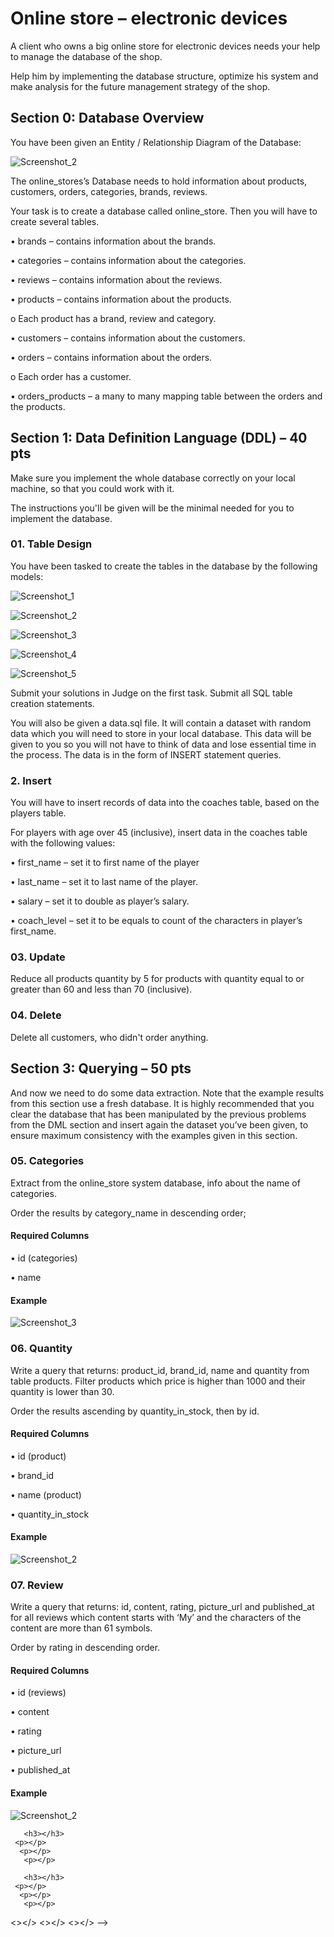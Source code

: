 <h1>Online store – electronic devices</h1>
  <p>A client who owns a big online store for electronic devices needs your help to manage the database of the shop. </p>
    <p>Help him by implementing the database structure, optimize his system and make analysis for the future management strategy of the shop.</p>
    
<h2>Section 0: Database Overview</h2>
  <p>You have been given an Entity / Relationship Diagram of the Database:</p>
  
  ![Screenshot_2](https://user-images.githubusercontent.com/73018624/222157076-71fd4cf5-55da-42ea-8491-dc5867807c91.jpg)

  <p>The online_stores’s Database needs to hold information about products, customers, orders, categories, brands, reviews.</p>
   <p>Your task is to create a database called online_store. Then you will have to create several tables.</p>
    <p>•	brands – contains information about the brands.</p>
     <p>•	categories – contains information about the categories.</p>
      <p>•	reviews – contains information about the reviews.</p>
       <p>•	products – contains information about the products.</p>
        <p>o	Each product has a brand, review and category.</p>
          <p>•	customers – contains information about the customers.</p>
            <p>•	orders – contains information about the orders.</p>
              <p>o	Each order has a customer. </p>
                <p>•	orders_products – a many to many mapping table between the orders and the products.</p>        
    <h2>Section 1: Data Definition Language (DDL) – 40 pts</h2>    
    <p>Make sure you implement the whole database correctly on your local machine, so that you could work with it.</p>
     <p>The instructions you'll be given will be the minimal needed for you to implement the database.</p>
     <h3>01.	Table Design</h3>
      <p>You have been tasked to create the tables in the database by the following models:</p>       
      
![Screenshot_1](https://user-images.githubusercontent.com/73018624/222665595-4d222b2f-742e-41da-921a-576eb5cca119.jpg)
      
![Screenshot_2](https://user-images.githubusercontent.com/73018624/222664047-7ed245fe-7aa1-4538-a67b-4c6cf210e5bf.jpg)     
      
![Screenshot_3](https://user-images.githubusercontent.com/73018624/222664085-7a0bb9aa-eaf3-4bb3-968a-988dc52762ec.jpg)      
      
![Screenshot_4](https://user-images.githubusercontent.com/73018624/222664145-f9abede5-4de3-4ee6-9cc0-dd4ac0aabf61.jpg)      
      
![Screenshot_5](https://user-images.githubusercontent.com/73018624/222664182-3eb014b4-f987-43fe-b08c-0a5af7abcb2e.jpg)      
     
 <p>Submit your solutions in Judge on the first task. Submit all SQL table creation statements.</p>
        <p>You will also be given a data.sql file. It will contain a dataset with random data which you will need to store in your local database. This data will be given to you so you will not have to think of data and lose essential time in the process. The data is in the form of INSERT statement queries. </p>
    
<h3>2.	Insert</h3>
    <p>You will have to insert records of data into the coaches table, based on the players table. </p>
     <p>For players with age over 45 (inclusive), insert data in the coaches table with the following values:</p>
      <p>•	first_name – set it to first name of the player</p>
       <p>•	last_name – set it to last name of the player.</p>
        <p>•	salary – set it to double as player’s salary. </p>
    <p>•	coach_level – set it to be equals to count of the characters in player’s first_name.</p>
 
<h3>03.	Update</h3>
     <p>Reduce all products quantity by 5 for products with quantity equal to or greater than 60 and less than 70 (inclusive).</p>
      <h3>04.	Delete</h3>
     <p>Delete all customers, who didn't order anything.</p>
      <h2>Section 3: Querying – 50 pts</h2>
       <p>And now we need to do some data extraction. Note that the example results from this section use a fresh database. It is highly recommended that you clear the database that has been manipulated by the previous problems from the DML section and insert again the dataset you’ve been given, to ensure maximum consistency with the examples given in this section.</p> 
       <h3>05.	Categories</h3>
     <p>Extract from the online_store system database, info about the name of categories.</p>
      <p>Order the results by category_name in descending order;</p>
       <h4>Required Columns</h4>
       <p>•	id (categories)</p>
        <p>•	name</p>
        <h4>Example</h4>

![Screenshot_3](https://user-images.githubusercontent.com/73018624/227310427-b6d9d902-6a35-4221-b1a6-66a70790cedf.jpg)
        <h3>06.	Quantity</h3>
       <p>Write a query that returns: product_id, brand_id, name and quantity from table products. Filter products which price is higher than 1000 and their quantity is lower than 30.</p>
     <p>Order the results ascending by quantity_in_stock, then by id.</p>
     <h4>Required Columns</h4>
      <p>•	id (product)</p>
       <p>•	brand_id </p>
       <p>•	name (product)</p>
       <p>•	quantity_in_stock</p>
       <h4>Example</h4>
       ![Screenshot_2](https://user-images.githubusercontent.com/73018624/227647429-ee688ab4-5e0c-4e87-8c1d-b8d558d78484.jpg)
       <h3>07.	Review</h3>
     <p>Write a query that returns: id, content, rating, picture_url and published_at for all reviews which content starts with ‘My’ and the characters of the content are more than 61 symbols.</p>
      <p>Order by rating in descending order.</p>
      <h4>Required Columns</h4>
       <p>•	id (reviews)</p>
       <p>•	content</p>
       <p>•	rating</p>
      <p>•	picture_url</p>
       <p>•	published_at</p>
       <h4>Example</h4>
       ![Screenshot_2](https://user-images.githubusercontent.com/73018624/227704436-e4091fc8-9549-48f8-a4ac-8a985c9dee5b.jpg)

       
       <h3></h3>
     <p></p>
      <p></p>
       <p></p>
       
       <h3></h3>
     <p></p>
      <p></p>
       <p></p>
  <></>
  <></>
  <></>
  -->

